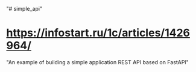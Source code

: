 "# simple_api" 

# https://infostart.ru/1c/articles/1426964/

"An example of building a simple application REST API based on FastAPI"